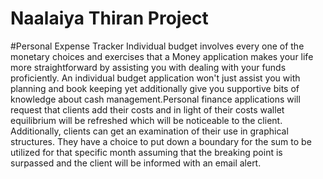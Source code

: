 # Naalaiya Thiran Project
#Personal Expense Tracker
Individual budget involves every one of the monetary choices and exercises that a Money application makes your life more straightforward by assisting you with dealing with your funds proficiently. An individual budget application won't just assist you with planning and book keeping yet additionally give you supportive bits of knowledge about cash management.Personal finance applications will request that clients add their costs and in light of their costs wallet equilibrium will be refreshed which will be noticeable to the client. Additionally, clients can get an examination of their use in graphical structures. They have a choice to put down a boundary for the sum to be utilized for that specific month assuming that the breaking point is surpassed and the client will be informed with an email alert.
